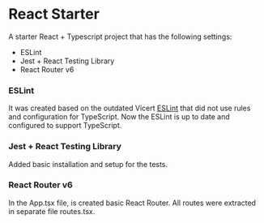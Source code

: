 # React Starter

A starter React + Typescript project that has the following settings:

- ESLint
- Jest + React Testing Library
- React Router v6

### ESLint

It was created based on the outdated Vicert [ESLint](https://gitlab.com/vicert/internal/kb/dev-kb/-/wikis/linter/eslint) that did not use rules and configuration for TypeScript. Now the ESLint is up to date and configured to support TypeScript.

### Jest + React Testing Library

Added basic installation and setup for the tests.

### React Router v6

In the App.tsx file, is created basic React Router. All routes were extracted in separate file routes.tsx.
